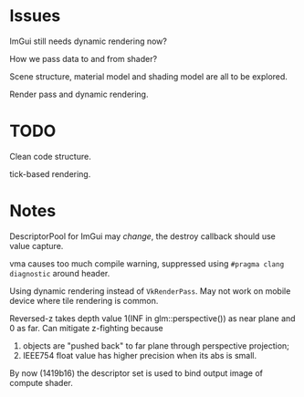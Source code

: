 # Issues

ImGui still needs dynamic rendering now?

How we pass data to and from shader?

Scene structure, material model and shading model are all to be explored.

Render pass and dynamic rendering.

# TODO

Clean code structure.

tick-based rendering.

# Notes

DescriptorPool for ImGui may *change*, the destroy callback should use value capture.

vma causes too much compile warning, suppressed using `#pragma clang diagnostic` around header.

Using dynamic rendering instead of `VkRenderPass`. May not work on mobile device where tile rendering is common.

<!-- TODO Try impl reversed-z: projection mat, depth compare operator, depth attachment clear value. -->
Reversed-z takes depth value 1(INF in glm::perspective()) as near plane and 0 as far.
Can mitigate z-fighting because
1) objects are "pushed back" to far plane through perspective projection;
2) IEEE754 float value has higher precision when its abs is small.

By now (1419b16) the descriptor set is used to bind output image of compute shader.
